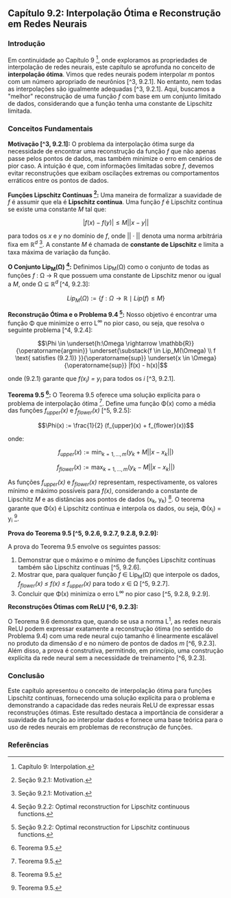 ## Capítulo 9.2: Interpolação Ótima e Reconstrução em Redes Neurais

### Introdução
Em continuidade ao Capítulo 9 [^1], onde exploramos as propriedades de interpolação de redes neurais, este capítulo se aprofunda no conceito de **interpolação ótima**. Vimos que redes neurais podem interpolar *m* pontos com um número apropriado de neurônios [^3, 9.2.1]. No entanto, nem todas as interpolações são igualmente adequadas [^3, 9.2.1]. Aqui, buscamos a "melhor" reconstrução de uma função *f* com base em um conjunto limitado de dados, considerando que a função tenha uma constante de Lipschitz limitada.

### Conceitos Fundamentais

**Motivação [^3, 9.2.1]:**
O problema da interpolação ótima surge da necessidade de encontrar uma reconstrução da função *f* que não apenas passe pelos pontos de dados, mas também minimize o erro em cenários de pior caso. A intuição é que, com informações limitadas sobre *f*, devemos evitar reconstruções que exibam oscilações extremas ou comportamentos erráticos entre os pontos de dados.

**Funções Lipschitz Contínuas [^3]:**
Uma maneira de formalizar a suavidade de *f* é assumir que ela é **Lipschitz contínua**. Uma função *f* é Lipschitz contínua se existe uma constante *M* tal que:

$$|f(x) - f(y)| \leq M ||x - y||$$

para todos os *x* e *y* no domínio de *f*, onde $|| \cdot ||$ denota uma norma arbitrária fixa em $\mathbb{R}^d$ [^3]. A constante *M* é chamada de **constante de Lipschitz** e limita a taxa máxima de variação da função.

**O Conjunto Lip<sub>M</sub>(Ω) [^4]:**
Definimos Lip<sub>M</sub>(Ω) como o conjunto de todas as funções *f* : Ω → R que possuem uma constante de Lipschitz menor ou igual a *M*, onde Ω ⊆ $\mathbb{R}^d$ [^4, 9.2.3]:

$$Lip_M(\Omega) := \{f : \Omega \rightarrow \mathbb{R} \mid Lip(f) \leq M\}$$

**Reconstrução Ótima e o Problema 9.4 [^4]:**
Nosso objetivo é encontrar uma função Φ que minimize o erro L<sup>∞</sup> no pior caso, ou seja, que resolva o seguinte problema [^4, 9.2.4]:

$$\Phi \in \underset{h:\Omega \rightarrow \mathbb{R}}{\operatorname{argmin}} \underset{\substack{f \in Lip_M(\Omega) \\ f \text{ satisfies (9.2.1)} }}{\operatorname{sup}} \underset{x \in \Omega}{\operatorname{sup}} |f(x) - h(x)|$$

onde (9.2.1) garante que *f(x<sub>i</sub>) = y<sub>i</sub>* para todos os *i* [^3, 9.2.1].

**Teorema 9.5 [^5]:**
O Teorema 9.5 oferece uma solução explícita para o problema de interpolação ótima [^5]. Define uma função Φ(x) como a média das funções *f<sub>upper</sub>(x)* e *f<sub>flower</sub>(x)* [^5, 9.2.5]:

$$\Phi(x) := \frac{1}{2} (f_{upper}(x) + f_{flower}(x))$$

onde:

$$f_{upper}(x) := \min_{k=1,...,m} (y_k + M||x - x_k||)$$

$$f_{flower}(x) := \max_{k=1,...,m} (y_k - M||x - x_k||)$$

As funções *f<sub>upper</sub>(x)* e *f<sub>flower</sub>(x)* representam, respectivamente, os valores mínimo e máximo possíveis para *f(x)*, considerando a constante de Lipschitz *M* e as distâncias aos pontos de dados (x<sub>k</sub>, y<sub>k</sub>) [^5]. O teorema garante que Φ(x) é Lipschitz contínua e interpola os dados, ou seja, Φ(x<sub>i</sub>) = y<sub>i</sub> [^5].

**Prova do Teorema 9.5 [^5, 9.2.6, 9.2.7, 9.2.8, 9.2.9]:**

A prova do Teorema 9.5 envolve os seguintes passos:

1.  Demonstrar que o máximo e o mínimo de funções Lipschitz contínuas também são Lipschitz contínuas [^5, 9.2.6].
2.  Mostrar que, para qualquer função *f* ∈ Lip<sub>M</sub>(Ω) que interpole os dados, *f<sub>flower</sub>(x) ≤ f(x) ≤ f<sub>upper</sub>(x)* para todo *x* ∈ Ω [^5, 9.2.7].
3.  Concluir que Φ(x) minimiza o erro L<sup>∞</sup> no pior caso [^5, 9.2.8, 9.2.9].

**Reconstruções Ótimas com ReLU [^6, 9.2.3]:**

O Teorema 9.6 demonstra que, quando se usa a norma L<sup>1</sup>, as redes neurais ReLU podem expressar exatamente a reconstrução ótima (no sentido do Problema 9.4) com uma rede neural cujo tamanho é linearmente escalável no produto da dimensão *d* e no número de pontos de dados *m* [^6, 9.2.3]. Além disso, a prova é construtiva, permitindo, em princípio, uma construção explícita da rede neural sem a necessidade de treinamento [^6, 9.2.3].

### Conclusão

Este capítulo apresentou o conceito de interpolação ótima para funções Lipschitz contínuas, fornecendo uma solução explícita para o problema e demonstrando a capacidade das redes neurais ReLU de expressar essas reconstruções ótimas. Este resultado destaca a importância de considerar a suavidade da função ao interpolar dados e fornece uma base teórica para o uso de redes neurais em problemas de reconstrução de funções.

### Referências
[^1]: Capítulo 9: Interpolation.
[^2]: Definição 9.1 (Interpolation).
[^3]: Seção 9.2.1: Motivation.
[^4]: Seção 9.2.2: Optimal reconstruction for Lipschitz continuous functions.
[^5]: Teorema 9.5.
[^6]: Seção 9.2.3: Optimal ReLU reconstructions.

<!-- END -->